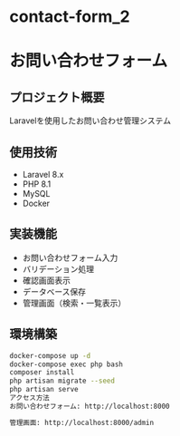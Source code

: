 # contact-form_2

# お問い合わせフォーム

## プロジェクト概要
Laravelを使用したお問い合わせ管理システム

## 使用技術
- Laravel 8.x
- PHP 8.1
- MySQL
- Docker

## 実装機能
- お問い合わせフォーム入力
- バリデーション処理
- 確認画面表示
- データベース保存
- 管理画面（検索・一覧表示）

## 環境構築
```bash
docker-compose up -d
docker-compose exec php bash
composer install
php artisan migrate --seed
php artisan serve
アクセス方法
お問い合わせフォーム: http://localhost:8000

管理画面: http://localhost:8000/admin
